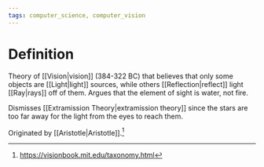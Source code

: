 ```yaml
---
tags: computer_science, computer_vision
---
```


# Definition

Theory of [[Vision|vision]] (384-322 BC) that believes that only some objects are [[Light|light]] sources, while others [[Reflection|reflect]] light [[Ray|rays]] off of them. Argues that the element of sight is water, not fire.

Dismisses [[Extramission Theory|extramission theory]] since the stars are too far away for the light from the eyes to reach them.

Originated by [[Aristotle|Aristotle]].[^1]

[^1]: https://visionbook.mit.edu/taxonomy.html